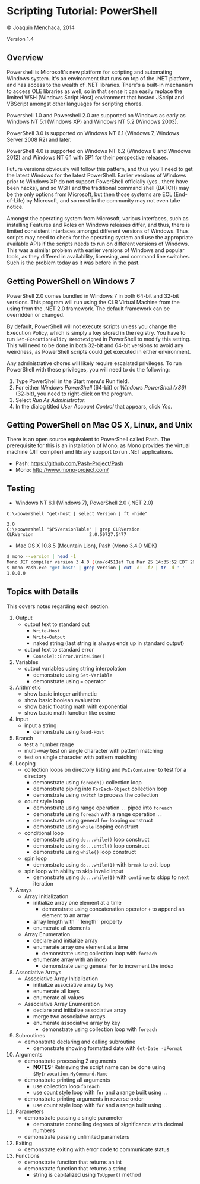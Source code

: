 # Scripting Tutorial: PowerShell

© Joaquin Menchaca, 2014

Version 1.4

## Overview

Powershell is Microsoft's new platform for scripting and automating Windows system.  It's an environment that runs on top of the .NET platform, and has access to the wealth of .NET libraries.  There's a built-in mechanism to access OLE libraries as well, so in that sense it can easily replace the limited WSH (Windows Script Host) environment that hosted JScript and VBScript amongst other languages for scripting chores.

Powershell 1.0 and Powershell 2.0 are supported on Windows as early as Windows NT 5.1 (Windows XP) and Windows NT 5.2 (Windows 2003).  

PowerShell 3.0 is supported on Windows NT 6.1 (Windows 7, Windows Server 2008 R2) and later.  

PowerShell 4.0 is supported on Windows NT 6.2 (Windows 8 and Windows 2012) and Windows NT 6.1 with SP1 for their perspective releases. 

Future versions obviously will follow this pattern, and thus you'll need to get the latest Windows for the latest PowerShell.  Earlier versions of Windows prior to Windows XP do not support PowerShell officially (yes...there have been hacks), and so WSH and the traditional command shell (BATCH) may be the only options from Microsoft, but then those systems are EOL (End-of-Life) by Microsoft, and so most in the community may not even take notice.

Amongst the operating system from Microsoft, various interfaces, such as installing Features and Roles on Windows releases differ, and thus, there is limited consistent interfaces amongst different versions of Windows.  Thus scripts may need to check for the operating system and use the appropriate available APIs if the scripts needs to run on different versions of Windows.  This was a similar problem with earlier versions of Windows and popular tools, as they differed in availability, licensing, and command line switches.  Such is the problem today as it was before in the past.

## Getting PowerShell on Windows 7

PowerShell 2.0 comes bundled in Windows 7 in both 64-bit and 32-bit versions.  This program will run using the CLR Virtual Machine from the  using from the .NET 2.0 framework.  The default framework can be overridden or changed.

By default, PowerShell will not execute scripts unless you change the Execution Policy, which is simply a key stored in the registry.  You have to run ```Set-ExecutionPolicy RemoteSigned``` in PowerShell to modify this setting.  This will need to be done in both 32-bit and 64-bit versions to avoid any weirdness, as PowerShell scripts could get executed in either environment.

Any administrative chores will likely require escalated privileges.  To run PowerShell with these privileges, you will need to do the following:

1. Type PowerShell in the Start menu's Run field.
2. For either *Windows PowerShell* (64-bit) or *Windows PowerShell (x86)* (32-bit), you need to right-click on the program.
3. Select *Run As Administrator*.
4. In the dialog titled *User Account Control* that appears, click *Yes*. 

## Getting PowerShell on Mac OS X, Linux, and Unix

There is an open source equivalent to PowerShell called Pash.  The prerequisite for this is an installation of Mono, as Mono provides the virtual machine (JIT compiler) and library support to run .NET applications.

* Pash: https://github.com/Pash-Project/Pash
* Mono: http://www.mono-project.com/

## Testing

* Windows NT 6.1 (Windows 7), PowerShell 2.0 (.NET 2.0)
```batch
C:\>powershell "get-host | select Version | ft -hide"

2.0
C:\>powershell "$PSVersionTable" | grep CLRVersion
CLRVersion                     2.0.50727.5477
```

* Mac OS X 10.8.5 (Mountain Lion), Pash (Mono 3.4.0 MDK)

```bash
$ mono --version | head -1
Mono JIT compiler version 3.4.0 ((no/d4511ef Tue Mar 25 14:35:52 EDT 2014)
$ mono Pash.exe "get-host" | grep Version | cut -d: -f2 | tr -d ' '
1.0.0.0
```

## Topics with Details 

This covers notes regarding each section.

1. Output
   * output text to standard out
     * ```Write-Host```
     * ```Write-Output```
     * naked string (last string is always ends up in standard output)
   * output text to standard error
     * ```Console]::Error.WriteLine()```
2. Variables
   * output variables using string interpolation
     * demonstrate using ```Set-Variable```
     * demonstrate using ```=``` operator
3. Arithmetic
   * show basic integer arithmetic
   * show basic boolean evaluation
   * show basic floating math with exponential
   * show basic math function like cosine
4. Input
   * input a string
     * demonstrate using ```Read-Host```
5. Branch
   * test a number range
   * multi-way test on single character with pattern matching 
   * test on single character with pattern matching
6. Looping
   * collection loops on directory listing and ```PsIsContainer``` to test for a directory
     * demonstrate using ```foreach()``` collection loop
     * demonstrate piping into ```ForEach-Object``` collection loop
     * demonstrate using ```switch``` to process the collection
   * count style loop
     * demonstrate using range operation ```..``` piped into ```foreach``` 
     * demonstrate using ```foreach``` with a range operation ```..```
     * demonstrate using general ```for``` looping construct 
     * demonstrate using ```while``` looping construct
   * conditional loop
     * demonstrate using ```do...while()``` loop construct
     * demonstrate using ```do...until()``` loop construct
     * demonstrate using ```while()``` loop construct
   * spin loop
     * demonstrate using ```do...while(1)``` with ```break``` to exit loop
   * spin loop with ability to skip invalid input
     * demonstrate using ```do...while(1)``` with ```continue``` to skipp to next iteration
7. Arrays
   * Array Initialization
      * initialize array one element at a time
        * demonstrate using concatenation operator ```+``` to append an element to an array
      * array length with ```length`` property
      * enumerate all elements
   * Array Enumeration 
      * declare and initialize array
      * enumerate array one element at a time
        *  demonstrate using collection loop with ```foreach```
      * enumerate array with an index
        *  demonstrate using general ```for``` to increment the index
8. Associative Arrays
   * Associative Array Initialization
      * initialize associative array by key
      * enumerate all keys
      * enumerate all values
   * Associative Array Enumeration
      * declare and initialize associative array
      * merge two associative arrays
      * enumerate associative array by key
        *  demonstrate using collection loop with ```foreach```
9. Subroutines
   * demonstrate declaring and calling subroutine
     *  demonstrate showing formatted date with ```Get-Date -UFormat```
10. Arguments
    * demonstrate processing 2 arguments
      * **NOTES:** Retrieving the script name can be done using ```$MyInvocation.MyCommand.Name```
    * demonstrate printing all arguments
      * use collection loop ```foreach```
      * use count style loop with ```for``` and a range built using ```..```
    * demonstrate printing arguments in reverse order
      * use count style loop with ```for``` and a range built using ```..```
11. Parameters
    * demonstrate passing a single parameter
      * demonstrate controlling degrees of significance with decimal numbers 
    * demonstrate passing unlimited parameters
12. Exiting
    * demonstrate exiting with error code to communicate status
13. Functions
    * demonstrate function that returns an int
    * demonstrate function that returns a string
      * string is capitalized using ```ToUpper()``` method

